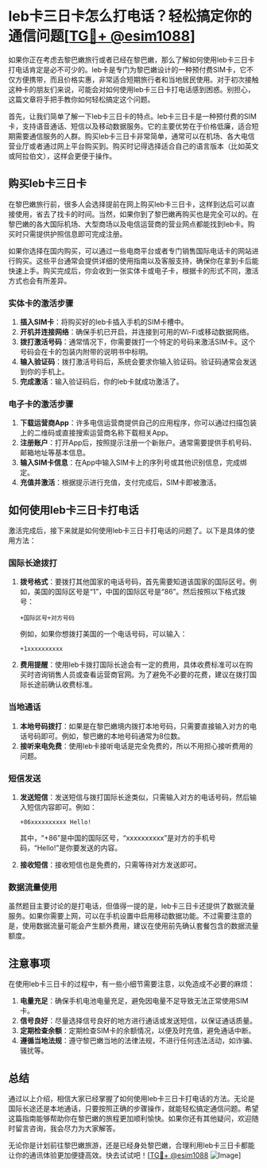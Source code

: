 # leb卡三日卡怎么打电话？轻松搞定你的通信问题[[TG💪+ @esim1088](https://t.me/s/esim1088)]

如果你正在考虑去黎巴嫩旅行或者已经在黎巴嫩，那么了解如何使用leb卡三日卡打电话肯定是必不可少的。leb卡是专门为黎巴嫩设计的一种预付费SIM卡，它不仅方便携带，而且价格实惠，非常适合短期旅行者和当地居民使用。对于初次接触这种卡的朋友们来说，可能会对如何使用leb卡三日卡打电话感到困惑。别担心，这篇文章将手把手教你如何轻松搞定这个问题。

首先，让我们简单了解一下leb卡三日卡的特点。leb卡三日卡是一种预付费的SIM卡，支持语音通话、短信以及移动数据服务。它的主要优势在于价格低廉，适合短期需要通信服务的人群。购买leb卡三日卡非常简单，通常可以在机场、各大电信营业厅或者通过网上平台购买到。购买时记得选择适合自己的语言版本（比如英文或阿拉伯文），这样会更便于操作。

## 购买leb卡三日卡

在黎巴嫩旅行前，很多人会选择提前在网上购买leb卡三日卡，这样到达后可以直接使用，省去了找卡的时间。当然，如果你到了黎巴嫩再购买也是完全可以的。在黎巴嫩的各大国际机场、大型商场以及电信运营商的营业网点都能找到leb卡。购买时只需提供护照信息即可完成注册。

如果你选择在国内购买，可以通过一些电商平台或者专门销售国际电话卡的网站进行购买。这些平台通常会提供详细的使用指南以及客服支持，确保你在拿到卡后能快速上手。购买完成后，你会收到一张实体卡或电子卡，根据卡的形式不同，激活方式也会有所差异。

### 实体卡的激活步骤

1. **插入SIM卡**：将购买好的leb卡插入手机的SIM卡槽中。
2. **开机并连接网络**：确保手机已开启，并连接到可用的Wi-Fi或移动数据网络。
3. **拨打激活号码**：通常情况下，你需要拨打一个特定的号码来激活SIM卡。这个号码会在卡的包装内附带的说明书中标明。
4. **输入验证码**：拨打激活号码后，系统会要求你输入验证码。验证码通常会发送到你的手机上。
5. **完成激活**：输入验证码后，你的leb卡就成功激活了。

### 电子卡的激活步骤

1. **下载运营商App**：许多电信运营商提供自己的应用程序，你可以通过扫描包装上的二维码或直接搜索运营商名称下载相关App。
2. **注册账户**：打开App后，按照提示注册一个新账户。通常需要提供手机号码、邮箱地址等基本信息。
3. **输入SIM卡信息**：在App中输入SIM卡上的序列号或其他识别信息，完成绑定。
4. **充值并激活**：根据提示进行充值，支付完成后，SIM卡即被激活。

## 如何使用leb卡三日卡打电话

激活完成后，接下来就是如何使用leb卡三日卡打电话的问题了。以下是具体的使用方法：

### 国际长途拨打

1. **拨号格式**：要拨打其他国家的电话号码，首先需要知道该国家的国际区号。例如，美国的国际区号是“1”，中国的国际区号是“86”。然后按照以下格式拨号：
   ```
   +国际区号+对方号码
   ```
   例如，如果你想拨打美国的一个电话号码，可以输入：
   ```
   +1xxxxxxxxxx
   ```

2. **费用提醒**：使用leb卡拨打国际长途会有一定的费用，具体收费标准可以在购买时咨询销售人员或查看运营商官网。为了避免不必要的花费，建议在拨打国际长途前确认收费标准。

### 当地通话

1. **本地号码拨打**：如果是在黎巴嫩境内拨打本地号码，只需要直接输入对方的电话号码即可。例如，黎巴嫩的本地号码通常为8位数。
2. **接听来电免费**：使用leb卡接听电话是完全免费的，所以不用担心接听费用的问题。

### 短信发送

1. **发送短信**：发送短信与拨打国际长途类似，只需输入对方的电话号码，然后输入短信内容即可。例如：
   ```
   +86xxxxxxxxxx Hello!
   ```
   其中，“+86”是中国的国际区号，“xxxxxxxxxx”是对方的手机号码，“Hello!”是你要发送的内容。

2. **接收短信**：接收短信也是免费的，只需等待对方发送即可。

### 数据流量使用

虽然题目主要讨论的是打电话，但值得一提的是，leb卡三日卡还提供了数据流量服务。如果你需要上网，可以在手机设置中启用移动数据功能。不过需要注意的是，使用数据流量可能会产生额外费用，建议在使用前先确认套餐包含的数据流量额度。

## 注意事项

在使用leb卡三日卡的过程中，有一些小细节需要注意，以免造成不必要的麻烦：

1. **电量充足**：确保手机电池电量充足，避免因电量不足导致无法正常使用SIM卡。
2. **信号良好**：尽量选择信号良好的地方进行通话或发送短信，以保证通话质量。
3. **定期检查余额**：定期检查SIM卡的余额情况，以便及时充值，避免通话中断。
4. **遵循当地法规**：遵守黎巴嫩当地的法律法规，不进行任何违法活动，如诈骗、骚扰等。

## 总结

通过以上介绍，相信大家已经掌握了如何使用leb卡三日卡打电话的方法。无论是国际长途还是本地通话，只要按照正确的步骤操作，就能轻松搞定通信问题。希望这篇指南能够帮助你在黎巴嫩的旅程更加顺利愉快。如果你还有其他疑问，欢迎随时留言咨询，我会尽力为大家解答。

无论你是计划前往黎巴嫩旅游，还是已经身处黎巴嫩，合理利用leb卡三日卡都能让你的通讯体验更加便捷高效。快去试试吧！[[TG💪+ @esim1088](https://t.me/s/esim1088) ![Image](https://i.postimg.cc/4NQfJmqS/Snipaste-2025-05-13-00-14-12.png)]